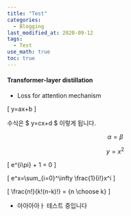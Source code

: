 ```yaml
---
title: "Test"
categories: 
  - Blogging
last_modified_at: 2020-09-12
tags:
  - Test
use_math: true
toc: true
---
```

#### Transformer-layer distillation

* Loss for attention mechanism


\[ y=ax+b \]


수식은 $ y=cx+d $ 이렇게 됩니다.

$$\alpha = \beta$$  
  
$$y=x^2$$

\[ e^{i\pi} + 1 = 0 \]

\[ e^x=\sum_{i=0}^\infty \frac{1}{i!}x^i \]

\[ \frac{n!}{k!(n-k)!} = {n \choose k} \]



* 아아아아ㅏ 테스트 중입니다 
